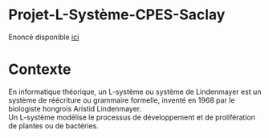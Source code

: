 # Projet-L-Système-CPES-Saclay

Enoncé disponible [ici](https://drive.google.com/file/d/1Pmh9fV6s17C6koqlu9PLzzA3OfrpQcP_/view?usp=sharing)

# Contexte 

En informatique théorique, un L-système ou système de Lindenmayer est un système de réécriture ou grammaire formelle, inventé en 1968 par le biologiste hongrois Aristid Lindenmayer.\
Un L-système modélise le processus de développement et de prolifération de plantes ou de bactéries.

